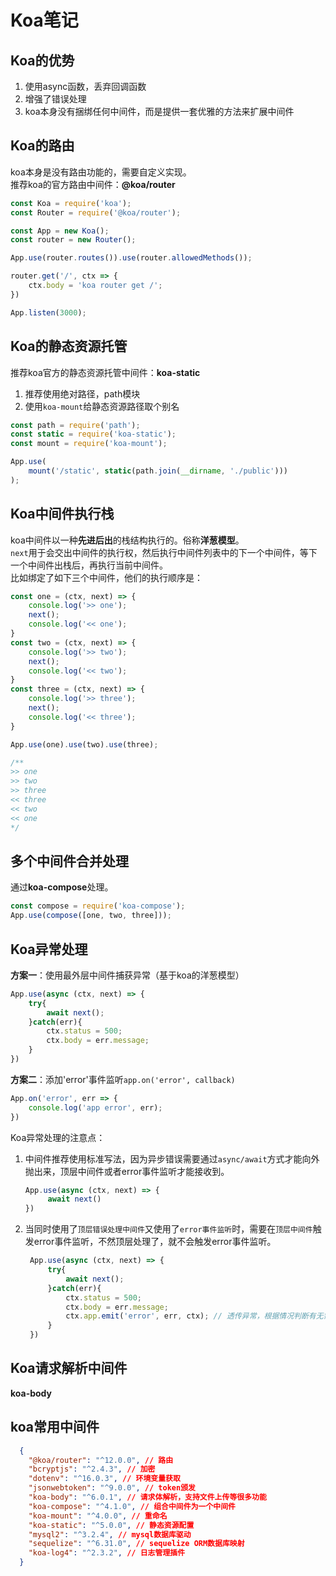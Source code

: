 # Koa笔记
## Koa的优势
1. 使用async函数，丢弃回调函数
2. 增强了错误处理
3. koa本身没有捆绑任何中间件，而是提供一套优雅的方法来扩展中间件


## Koa的路由
koa本身是没有路由功能的，需要自定义实现。    
推荐koa的官方路由中间件：**@koa/router**    
```javascript
const Koa = require('koa');
const Router = require('@koa/router');

const App = new Koa();
const router = new Router();

App.use(router.routes()).use(router.allowedMethods());

router.get('/', ctx => {
    ctx.body = 'koa router get /';
})

App.listen(3000);
```

## Koa的静态资源托管
推荐koa官方的静态资源托管中间件：**koa-static**   
1. 推荐使用绝对路径，path模块
2. 使用`koa-mount`给静态资源路径取个别名
```javascript
const path = require('path');
const static = require('koa-static');
const mount = require('koa-mount');

App.use(
    mount('/static', static(path.join(__dirname, './public')))
);
``` 

## Koa中间件执行栈
koa中间件以一种**先进后出**的栈结构执行的。俗称**洋葱模型**。    
`next`用于会交出中间件的执行权，然后执行中间件列表中的下一个中间件，等下一个中间件出栈后，再执行当前中间件。    
比如绑定了如下三个中间件，他们的执行顺序是：
```javascript
const one = (ctx, next) => {
    console.log('>> one');
    next();
    console.log('<< one');
}
const two = (ctx, next) => {
    console.log('>> two');
    next();
    console.log('<< two');
}
const three = (ctx, next) => {
    console.log('>> three');
    next();
    console.log('<< three');
}

App.use(one).use(two).use(three);

/**
>> one
>> two
>> three
<< three
<< two
<< one
*/
```

## 多个中间件合并处理
通过**koa-compose**处理。
```javascript
const compose = require('koa-compose');
App.use(compose([one, two, three]));
```

## Koa异常处理
**方案一**：使用最外层中间件捕获异常（基于koa的洋葱模型）    
```javascript
App.use(async (ctx, next) => {
    try{
        await next();
    }catch(err){
        ctx.status = 500;
        ctx.body = err.message;
    }
})
```
**方案二**：添加'error'事件监听`app.on('error', callback)`
```javascript
App.on('error', err => {
    console.log('app error', err);
})
```
Koa异常处理的注意点：    
1. 中间件推荐使用标准写法，因为异步错误需要通过`async/await`方式才能向外抛出来，顶层中间件或者error事件监听才能接收到。
   ```javascript
   App.use(async (ctx, next) => {
        await next()
   })
   ```
2. 当同时使用了`顶层错误处理中间件`又使用了`error事件监听`时，需要在`顶层中间件`触发error事件监听，不然顶层处理了，就不会触发error事件监听。
   ```javascript
    App.use(async (ctx, next) => {
        try{
            await next();
        }catch(err){
            ctx.status = 500;
            ctx.body = err.message;
            ctx.app.emit('error', err, ctx); // 透传异常，根据情况判断有无需要
        }
    })
   ```

## Koa请求解析中间件
**koa-body**

## koa常用中间件
```json
  {
    "@koa/router": "^12.0.0", // 路由
    "bcryptjs": "^2.4.3", // 加密
    "dotenv": "^16.0.3", // 环境变量获取
    "jsonwebtoken": "^9.0.0", // token颁发
    "koa-body": "^6.0.1", // 请求体解析，支持文件上传等很多功能
    "koa-compose": "^4.1.0", // 组合中间件为一个中间件
    "koa-mount": "^4.0.0", // 重命名
    "koa-static": "^5.0.0", // 静态资源配置
    "mysql2": "^3.2.4", // mysql数据库驱动
    "sequelize": "^6.31.0", // sequelize ORM数据库映射
    "koa-log4": "^2.3.2", // 日志管理插件
  }
```



